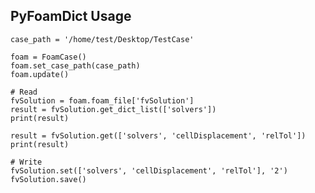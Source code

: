 ## PyFoamDict Usage

    case_path = '/home/test/Desktop/TestCase'

    foam = FoamCase()
    foam.set_case_path(case_path)
    foam.update()

    # Read
    fvSolution = foam.foam_file['fvSolution']
    result = fvSolution.get_dict_list(['solvers'])
    print(result)

    result = fvSolution.get(['solvers', 'cellDisplacement', 'relTol'])
    print(result)

    # Write
    fvSolution.set(['solvers', 'cellDisplacement', 'relTol'], '2')
    fvSolution.save()
  
